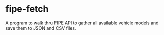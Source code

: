 # fipe-fetch
A program to walk thru FIPE API to gather all available vehicle models and save
them to JSON and CSV files.
